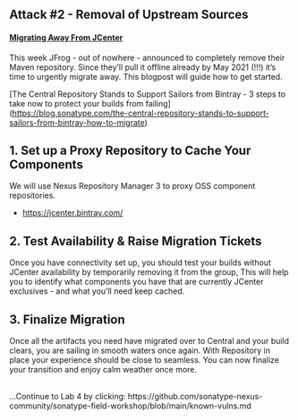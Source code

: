 ## Attack #2 - Removal of Upstream Sources

#### [Migrating Away From JCenter](https://jeroenmols.com/blog/2021/02/04/migratingjcenter/)
This week JFrog - out of nowhere - announced to completely remove their Maven repository. Since they’ll pull it offline already by May 2021 (!!!) it’s time to urgently migrate away. This blogpost will guide how to get started.

[The Central Repository Stands to Support Sailors from Bintray - 3 steps to take now to protect your builds from failing]
(https://blog.sonatype.com/the-central-repository-stands-to-support-sailors-from-bintray-how-to-migrate)

## 1. Set up a Proxy Repository to Cache Your Components
We will use Nexus Repository Manager 3 to proxy OSS component repositories.
- https://jcenter.bintray.com/

## 2. Test Availability & Raise Migration Tickets
Once you have connectivity set up, you should test your builds without JCenter availability by temporarily removing it from the group, This will help you to identify what components you have that are currently JCenter exclusives - and what you’ll need keep cached.

## 3. Finalize Migration
Once all the artifacts you need have migrated over to Central and your build clears, you are sailing in smooth waters once again. With Repository in place your experience should be close to seamless. You can now finalize your transition and enjoy calm weather once more.

<br>
...Continue to Lab 4 by clicking: https://github.com/sonatype-nexus-community/sonatype-field-workshop/blob/main/known-vulns.md
